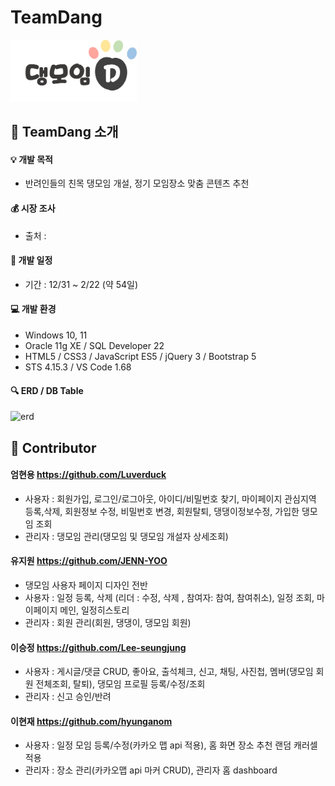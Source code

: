 # TeamDang

<img src="dang/src/main/resources/static/images/logo.png" width="40%"/>

:information_desk_person: TeamDang 소개
------------------------------
#### :bulb: 개발 목적   
* 반려인들의 친목 댕모임 개설, 정기 모임장소 맞춤 콘텐츠 추천

#### :moneybag: 시장 조사 
  - 출처 : 

#### :calendar: 개발 일정   
* 기간 : 12/31 ~ 2/22 (약 54일)

#### :computer: 개발 환경   
* Windows 10, 11
* Oracle 11g XE / SQL Developer 22
* HTML5 / CSS3 / JavaScript ES5 / jQuery 3 / Bootstrap 5
* STS 4.15.3 / VS Code 1.68

#### :mag: ERD / DB Table
![erd](https://user-images.githubusercontent.com/109942536/216378588-432d355f-caa4-4fbf-b812-005fb7f8cba5.jpg)

:clap: Contributor
---------------
#### 엄현용 https://github.com/Luverduck
* 사용자 : 회원가입, 로그인/로그아웃, 아이디/비밀번호 찾기, 마이페이지 관심지역 등록,삭제, 회원정보 수정, 비밀번호 변경, 회원탈퇴, 댕댕이정보수정, 가입한 댕모임 조회
* 관리자 : 댕모임 관리(댕모임 및 댕모임 개설자 상세조회)

#### 유지원 https://github.com/JENN-YOO
* 댕모임 사용자 페이지 디자인 전반
* 사용자 : 일정 등록, 삭제 (리더 : 수정, 삭제 , 참여자: 참여, 참여취소), 일정 조회, 마이페이지 메인, 일정히스토리
* 관리자 : 회원 관리(회원, 댕댕이, 댕모임 회원)

#### 이승정 https://github.com/Lee-seungjung
* 사용자 : 게시글/댓글 CRUD, 좋아요, 출석체크, 신고, 채팅, 사진첩, 멤버(댕모임 회원 전체조회, 탈퇴), 댕모임 프로필 등록/수정/조회
* 관리자 : 신고 승인/반려

#### 이현재 https://github.com/hyunganom
* 사용자 : 일정 모임 등록/수정(카카오 맵 api 적용), 홈 화면 장소 추천 랜덤 캐러셀 적용
* 관리자 : 장소 관리(카카오맵 api 마커 CRUD), 관리자 홈 dashboard

 
